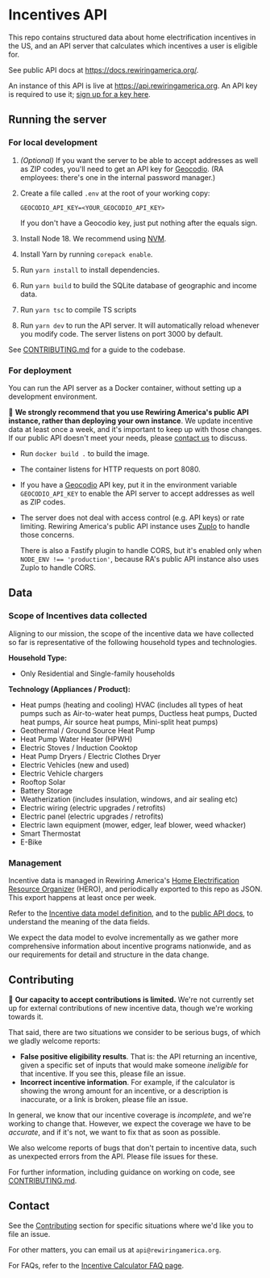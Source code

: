 # Incentives API

This repo contains structured data about home electrification incentives in the US, and an API server that calculates which incentives a user is eligible for.

See public API docs at https://docs.rewiringamerica.org/.

An instance of this API is live at https://api.rewiringamerica.org. An API key is required to use it; [sign up for a key here](https://www.rewiringamerica.org/api).

## Running the server

### For local development

1. _(Optional)_ If you want the server to be able to accept addresses as well as ZIP codes, you'll need to get an API key for [Geocodio](https://geocod.io). (RA employees: there's one in the internal password manager.)
2. Create a file called `.env` at the root of your working copy:

   ```
   GEOCODIO_API_KEY=<YOUR_GEOCODIO_API_KEY>
   ```

   If you don't have a Geocodio key, just put nothing after the equals sign.

3. Install Node 18. We recommend using [NVM](https://github.com/nvm-sh/nvm).
4. Install Yarn by running `corepack enable`.
5. Run `yarn install` to install dependencies.
6. Run `yarn build` to build the SQLite database of geographic and income data.
7. Run `yarn tsc` to compile TS scripts
8. Run `yarn dev` to run the API server. It will automatically reload whenever you modify code. The server listens on port 3000 by default.

See [CONTRIBUTING.md](CONTRIBUTING.md) for a guide to the codebase.

### For deployment

You can run the API server as a Docker container, without setting up a development environment.

:rotating_light: **We strongly recommend that you use Rewiring America's public API instance, rather than deploying your own instance**. We update incentive data at least once a week, and it's important to keep up with those changes. If our public API doesn't meet your needs, please [contact us](#contact) to discuss.

- Run `docker build .` to build the image.
- The container listens for HTTP requests on port 8080.
- If you have a [Geocodio](https://geocod.io) API key, put it in the environment variable `GEOCODIO_API_KEY` to enable the API server to accept addresses as well as ZIP codes.

- The server does not deal with access control (e.g. API keys) or rate limiting. Rewiring America's public API instance uses [Zuplo](https://zuplo.com) to handle those concerns.

  There is also a Fastify plugin to handle CORS, but it's enabled only when `NODE_ENV !== 'production'`, because RA's public API instance also uses Zuplo to handle CORS.

## Data

### Scope of Incentives data collected

Aligning to our mission, the scope of the incentive data we have collected so far is representative of the following household types and technologies.

**Household Type:**

- Only Residential and Single-family households

**Technology (Appliances / Product):**

- Heat pumps (heating and cooling) HVAC (includes all types of heat pumps such as Air-to-water heat pumps, Ductless heat pumps, Ducted heat pumps, Air source heat pumps, Mini-split heat pumps)
- Geothermal / Ground Source Heat Pump
- Heat Pump Water Heater (HPWH)
- Electric Stoves / Induction Cooktop
- Heat Pump Dryers / Electric Clothes Dryer
- Electric Vehicles (new and used)
- Electric Vehicle chargers
- Rooftop Solar
- Battery Storage
- Weatherization (includes insulation, windows, and air sealing etc)
- Electric wiring (electric upgrades / retrofits)
- Electric panel (electric upgrades / retrofits)
- Electric lawn equipment (mower, edger, leaf blower, weed whacker)
- Smart Thermostat
- E-Bike

### Management

Incentive data is managed in Rewiring America's [Home Electrification Resource Organizer](https://incentive-admin.rewiringamerica.org) (HERO), and periodically exported to this repo as JSON. This export happens at least once per week.

Refer to the [Incentive data model definition](https://docs.google.com/spreadsheets/d/1JTeTk9lhBxgCvpNDsU80upaxgp1XPROUpFwfK4UHVbI/edit?pli=1#gid=894925043), and to the [public API docs](https://docs.rewiringamerica.org/api/incentives), to understand the meaning of the data fields.

We expect the data model to evolve incrementally as we gather more comprehensive information about incentive programs nationwide, and as our requirements for detail and structure in the data change.

## Contributing

:construction: **Our capacity to accept contributions is limited.** We're not currently set up for external contributions of new incentive data, though we're working towards it.

That said, there are two situations we consider to be serious bugs, of which we gladly welcome reports:

- **False positive eligibility results**. That is: the API returning an incentive, given a specific set of inputs that would make someone _ineligible_ for that incentive. If you see this, please file an issue.
- **Incorrect incentive information**. For example, if the calculator is showing the wrong amount for an incentive, or a description is inaccurate, or a link is broken, please file an issue.

In general, we know that our incentive coverage is _incomplete_, and we're working to change that. However, we expect the coverage we have to be _accurate_, and if it's not, we want to fix that as soon as possible.

We also welcome reports of bugs that don't pertain to incentive data, such as unexpected errors from the API. Please file issues for these.

For further information, including guidance on working on code, see [CONTRIBUTING.md](CONTRIBUTING.md).

## Contact

See the [Contributing](#contributing) section for specific situations where we'd like you to file an issue.

For other matters, you can email us at `api@rewiringamerica.org`.

For FAQs, refer to the [Incentive Calculator FAQ page](https://homes.rewiringamerica.org/calculator/faqs).
